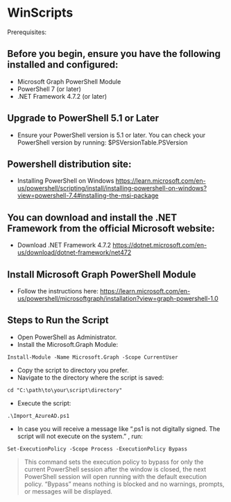 # WinScripts
Prerequisites:

## Before you begin, ensure you have the following installed and configured:
- Microsoft Graph PowerShell Module
- PowerShell 7 (or later)
- .NET Framework 4.7.2 (or later)

## Upgrade to PowerShell 5.1 or Later
- Ensure your PowerShell version is 5.1 or later. You can check your PowerShell version by running:
$PSVersionTable.PSVersion

## Powershell distribution site:
- Installing PowerShell on Windows
https://learn.microsoft.com/en-us/powershell/scripting/install/installing-powershell-on-windows?view=powershell-7.4#installing-the-msi-package

## You can download and install the .NET Framework from the official Microsoft website:
- Download .NET Framework 4.7.2
https://dotnet.microsoft.com/en-us/download/dotnet-framework/net472

## Install Microsoft Graph PowerShell Module
- Follow the instructions here:
https://learn.microsoft.com/en-us/powershell/microsoftgraph/installation?view=graph-powershell-1.0

## Steps to Run the Script
- Open PowerShell as Administrator.
- Install the Microsoft.Graph Module:
```
Install-Module -Name Microsoft.Graph -Scope CurrentUser
```
- Copy the script to directory you prefer.
- Navigate to the directory where the script is saved:
```
cd "C:\path\to\your\script\directory"
```
- Execute the script:
```
.\Import_AzureAD.ps1
```
- In case you will receive a message like “.ps1 is not digitally signed. The script will not execute on the system.” , run:
```
Set-ExecutionPolicy -Scope Process -ExecutionPolicy Bypass
```
>This command sets the execution policy to bypass for only the current PowerShell session after the window is closed, the next PowerShell session will open running with the default execution policy. “Bypass” means nothing is blocked and no warnings, prompts, or messages will be displayed.
